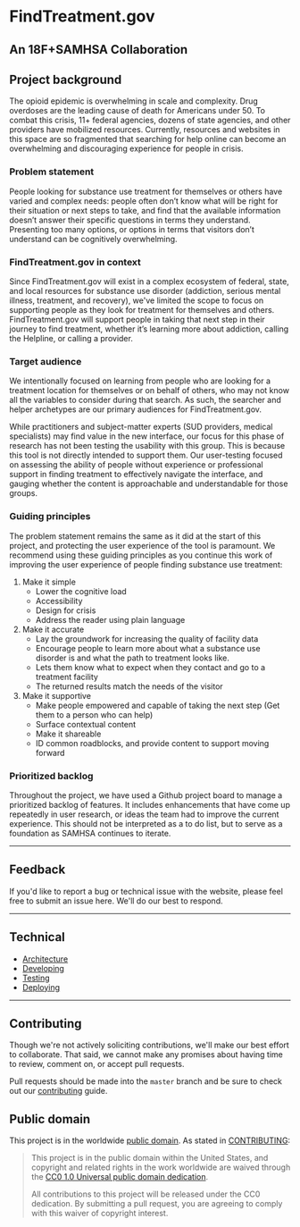 # FindTreatment.gov
## An 18F+SAMHSA Collaboration

## Project background

The opioid epidemic is overwhelming in scale and complexity. Drug overdoses are the leading cause of death for Americans under 50. To combat this crisis, 11+ federal agencies, dozens of state agencies, and other providers have mobilized resources. Currently, resources and websites in this space are so fragmented that searching for help online can become an overwhelming and discouraging experience for people in crisis.

### Problem statement
People looking for substance use treatment for themselves or others have varied and complex needs: people often don’t know what will be right for their situation or next steps to take, and find that the available information doesn’t answer their specific questions in terms they understand. Presenting too many options, or options in terms that visitors don’t understand can be cognitively overwhelming.

### FindTreatment.gov in context
Since FindTreatment.gov will exist in a complex ecosystem of federal, state, and local resources for substance use disorder (addiction, serious mental illness, treatment, and recovery), we've limited the scope to focus on supporting people as they look for treatment for themselves and others. FindTreatment.gov will support people in taking that next step in their journey to find treatment, whether it’s learning more about addiction, calling the Helpline, or calling a provider.

### Target audience
We intentionally focused on learning from people who are looking for a treatment location for themselves or on behalf of others, who may not know all the variables to consider during that search. As such, the searcher and helper archetypes are our primary audiences for FindTreatment.gov.

While practitioners and subject-matter experts (SUD providers, medical specialists) may find value in the new interface, our focus for this phase of research has not been testing the usability with this group. This is because this tool is not directly intended to support them. Our user-testing focused on assessing the ability of people without experience or professional support in finding treatment to effectively navigate the interface, and gauging whether the content is approachable and understandable for those groups.

### Guiding principles
The problem statement remains the same as it did at the start of this project, and protecting the user experience of the tool is paramount. We recommend using these guiding principles as you continue this work of improving the user experience of people finding substance use treatment:
1. Make it simple
    * Lower the cognitive load
    * Accessibility
    * Design for crisis
    * Address the reader using plain language
2. Make it accurate
    * Lay the groundwork for increasing the quality of facility data
    * Encourage people to learn more about what a substance use disorder is and what the path to treatment looks like.
    * Lets them know what to expect when they contact and go to a treatment facility
    * The returned results match the needs of the visitor
3. Make it supportive
    * Make people empowered and capable of taking the next step (Get them to a person who can help)
    * Surface contextual content
    * Make it shareable
    * ID common roadblocks, and provide content to support moving forward

### Prioritized backlog
Throughout the project, we have used a Github project board to manage a prioritized backlog of features. It includes enhancements that have come up repeatedly in user research, or ideas the team had to improve the current experience. This should not be interpreted as a to do list, but to serve as a foundation as SAMHSA continues to iterate.


---
## Feedback

If you'd like to report a bug or technical issue with the website, please feel free to submit an issue here. We'll do our best to respond.

---
## Technical
* [Architecture](./docs/architecture.md)
* [Developing](./docs/developing.md)
* [Testing](./docs/testing.md)
* [Deploying](./docs/deploying.md)

---
## Contributing

Though we're not actively soliciting contributions, we'll make our best effort to collaborate. That said, we cannot make any promises about having time to review, comment on, or accept pull requests.

Pull requests should be made into the `master` branch and be sure to check out
our [contributing](CONTRIBUTING.md) guide.

## Public domain

This project is in the worldwide [public domain](LICENSE.md). As stated in
[CONTRIBUTING](CONTRIBUTING.md):

> This project is in the public domain within the United States, and copyright
> and related rights in the work worldwide are waived through the
> [CC0 1.0 Universal public domain dedication](https://creativecommons.org/publicdomain/zero/1.0/).
>
> All contributions to this project will be released under the CC0 dedication.
> By submitting a pull request, you are agreeing to comply with this waiver of
> copyright interest.
